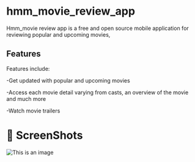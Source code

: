 # hmm_movie_review_app

Hmm_movie review app is a free and open source mobile application for reviewing popular and upcoming movies, 

## Features

Features include:

-Get updated with popular and upcoming movies

-Access each movie detail varying from casts, an overview of the movie and much more

-Watch movie trailers

# :camera_flash: ScreenShots

![This is an image]([https://myoctocat.com/assets/images/base-octocat.svg](https://imgur.com/gallery/AynSrIl))




